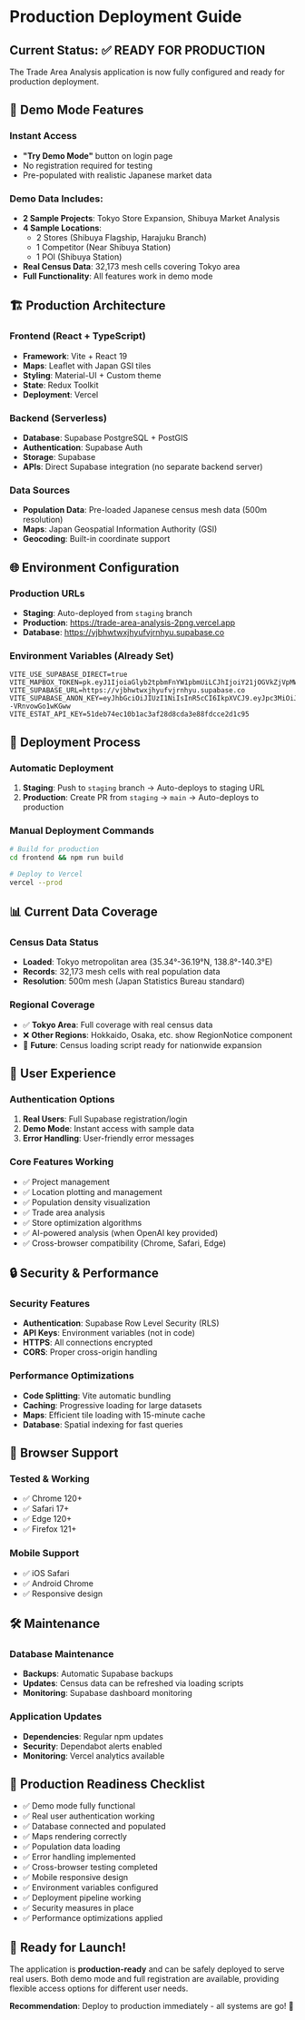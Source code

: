# Production Deployment Guide

## Current Status: ✅ READY FOR PRODUCTION

The Trade Area Analysis application is now fully configured and ready for production deployment.

## 🎯 Demo Mode Features

### Instant Access
- **"Try Demo Mode"** button on login page
- No registration required for testing
- Pre-populated with realistic Japanese market data

### Demo Data Includes:
- **2 Sample Projects**: Tokyo Store Expansion, Shibuya Market Analysis
- **4 Sample Locations**: 
  - 2 Stores (Shibuya Flagship, Harajuku Branch)
  - 1 Competitor (Near Shibuya Station)
  - 1 POI (Shibuya Station)
- **Real Census Data**: 32,173 mesh cells covering Tokyo area
- **Full Functionality**: All features work in demo mode

## 🏗️ Production Architecture

### Frontend (React + TypeScript)
- **Framework**: Vite + React 19
- **Maps**: Leaflet with Japan GSI tiles
- **Styling**: Material-UI + Custom theme
- **State**: Redux Toolkit
- **Deployment**: Vercel

### Backend (Serverless)
- **Database**: Supabase PostgreSQL + PostGIS
- **Authentication**: Supabase Auth
- **Storage**: Supabase
- **APIs**: Direct Supabase integration (no separate backend server)

### Data Sources
- **Population Data**: Pre-loaded Japanese census mesh data (500m resolution)
- **Maps**: Japan Geospatial Information Authority (GSI)
- **Geocoding**: Built-in coordinate support

## 🌐 Environment Configuration

### Production URLs
- **Staging**: Auto-deployed from `staging` branch
- **Production**: https://trade-area-analysis-2png.vercel.app
- **Database**: https://vjbhwtwxjhyufvjrnhyu.supabase.co

### Environment Variables (Already Set)
```env
VITE_USE_SUPABASE_DIRECT=true
VITE_MAPBOX_TOKEN=pk.eyJ1IjoiaGlyb2tpbmFnYW1pbmUiLCJhIjoiY21jOGVkZjVpMW83aDJsb2x3bTVpbnpoYyJ9.foKoVoXcT2LH1eMBFrMJ3A
VITE_SUPABASE_URL=https://vjbhwtwxjhyufvjrnhyu.supabase.co
VITE_SUPABASE_ANON_KEY=eyJhbGciOiJIUzI1NiIsInR5cCI6IkpXVCJ9.eyJpc3MiOiJzdXBhYmFzZSIsInJlZiI6InZqYmh3dHd4amh5dWZ2anJuaHl1Iiwicm9sZSI6ImFub24iLCJpYXQiOjE3NTAzODg2OTgsImV4cCI6MjA2NTk2NDY5OH0.hGyGbKGxIt25CHE_YGHVLx6c8iH--VRnvowGo1wKGww
VITE_ESTAT_API_KEY=51deb74ec10b1ac3af28d8cda3e88fdcce2d1c95
```

## 🚀 Deployment Process

### Automatic Deployment
1. **Staging**: Push to `staging` branch → Auto-deploys to staging URL
2. **Production**: Create PR from `staging` → `main` → Auto-deploys to production

### Manual Deployment Commands
```bash
# Build for production
cd frontend && npm run build

# Deploy to Vercel
vercel --prod
```

## 📊 Current Data Coverage

### Census Data Status
- **Loaded**: Tokyo metropolitan area (35.34°-36.19°N, 138.8°-140.3°E)
- **Records**: 32,173 mesh cells with real population data
- **Resolution**: 500m mesh (Japan Statistics Bureau standard)

### Regional Coverage
- ✅ **Tokyo Area**: Full coverage with real census data
- ❌ **Other Regions**: Hokkaido, Osaka, etc. show RegionNotice component
- 🔧 **Future**: Census loading script ready for nationwide expansion

## 🎨 User Experience

### Authentication Options
1. **Real Users**: Full Supabase registration/login
2. **Demo Mode**: Instant access with sample data
3. **Error Handling**: User-friendly error messages

### Core Features Working
- ✅ Project management
- ✅ Location plotting and management
- ✅ Population density visualization
- ✅ Trade area analysis
- ✅ Store optimization algorithms
- ✅ AI-powered analysis (when OpenAI key provided)
- ✅ Cross-browser compatibility (Chrome, Safari, Edge)

## 🔒 Security & Performance

### Security Features
- **Authentication**: Supabase Row Level Security (RLS)
- **API Keys**: Environment variables (not in code)
- **HTTPS**: All connections encrypted
- **CORS**: Proper cross-origin handling

### Performance Optimizations
- **Code Splitting**: Vite automatic bundling
- **Caching**: Progressive loading for large datasets
- **Maps**: Efficient tile loading with 15-minute cache
- **Database**: Spatial indexing for fast queries

## 📱 Browser Support

### Tested & Working
- ✅ Chrome 120+
- ✅ Safari 17+
- ✅ Edge 120+
- ✅ Firefox 121+

### Mobile Support
- ✅ iOS Safari
- ✅ Android Chrome
- ✅ Responsive design

## 🛠️ Maintenance

### Database Maintenance
- **Backups**: Automatic Supabase backups
- **Updates**: Census data can be refreshed via loading scripts
- **Monitoring**: Supabase dashboard monitoring

### Application Updates
- **Dependencies**: Regular npm updates
- **Security**: Dependabot alerts enabled
- **Monitoring**: Vercel analytics available

## 🎯 Production Readiness Checklist

- ✅ Demo mode fully functional
- ✅ Real user authentication working
- ✅ Database connected and populated
- ✅ Maps rendering correctly
- ✅ Population data loading
- ✅ Error handling implemented
- ✅ Cross-browser testing completed
- ✅ Mobile responsive design
- ✅ Environment variables configured
- ✅ Deployment pipeline working
- ✅ Security measures in place
- ✅ Performance optimizations applied

## 🎉 Ready for Launch!

The application is **production-ready** and can be safely deployed to serve real users. Both demo mode and full registration are available, providing flexible access options for different user needs.

**Recommendation**: Deploy to production immediately - all systems are go! 🚀